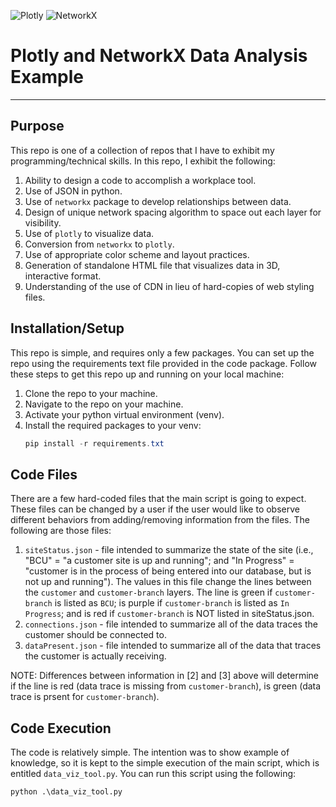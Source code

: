 ![Plotly](https://camo.githubusercontent.com/d4b85dc983c64c148504c0aea59d9cefa65b75a8e538d932c592f2fca15b3b82/68747470733a2f2f696d616765732e706c6f742e6c792f6c6f676f2f706c6f746c796a732d6c6f676f4032782e706e67)
![NetworkX](https://networkx.org/_static/networkx_logo.svg)
# Plotly and NetworkX Data Analysis Example
---
## Purpose
This repo is one of a collection of repos that I have to exhibit my programming/technical skills. In this repo, I exhibit the following:

1. Ability to design a code to accomplish a workplace tool.
2. Use of JSON in python.
3. Use of ```networkx``` package to develop relationships between data.
4. Design of unique network spacing algorithm to space out each layer for visibility.
5. Use of ```plotly``` to visualize data.
6. Conversion from ```networkx``` to ```plotly```.
7. Use of appropriate color scheme and layout practices.
8. Generation of standalone HTML file that visualizes data in 3D, interactive format.
9. Understanding of the use of CDN in lieu of hard-copies of web styling files.

## Installation/Setup
This repo is simple, and requires only a few packages. You can set up the repo using the requirements text file provided in the code package. Follow these steps to get this repo up and running on your local machine:

1. Clone the repo to your machine.
2. Navigate to the repo on your machine.
3. Activate your python virtual environment (venv).
4. Install the required packages to your venv:
    ```powershell
    pip install -r requirements.txt
    ```

## Code Files
There are a few hard-coded files that the main script is going to expect. These files can be changed by a user if the user would like to observe different behaviors from adding/removing information from the files. The following are those files:
1. ```siteStatus.json``` - file intended to summarize the state of the site (i.e., "BCU" = "a customer site is up and running"; and "In Progress" = "customer is in the process of being entered into our database, but is not up and running"). The values in this file change the lines between the ```customer``` and ```customer-branch``` layers. The line is green if ```customer-branch``` is listed as ```BCU```; is purple if ```customer-branch``` is listed as ```In Progress```; and is red if ```customer-branch``` is NOT listed in siteStatus.json.
2. ```connections.json``` - file intended to summarize all of the data traces the customer should be connected to.
3. ```dataPresent.json``` - file intended to summarize all of the data that traces the customer is actually receiving.

NOTE: Differences between information in [2] and [3] above will determine if the line is red (data trace is missing from ```customer-branch```), is green (data trace is prsent for ```customer-branch```).

## Code Execution
The code is relatively simple. The intention was to show example of knowledge, so it is kept to the simple execution of the main script, which is entitled ```data_viz_tool.py```. You can run this script using the following:

    python .\data_viz_tool.py


